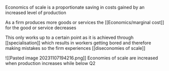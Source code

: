 Economics of scale is a proportionate saving in costs gained by an increased level of production

As a firm produces more goods or services the [[Economics/marginal cost]] for the good or service decreases

This only works up to a certain point as it is achieved through [[specialisation]]  which results in workers getting bored and therefore making mistakes so the firm experiences [[diseconomies of scale]] 

![[Pasted image 20231107194216.png]]
Economies of scale are increased when production increases while below Q2